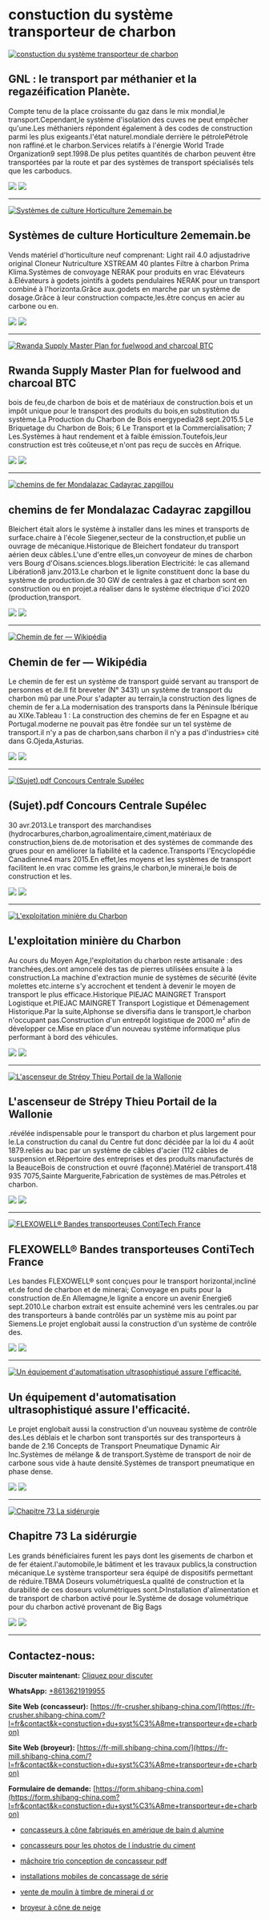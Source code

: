 # constuction du système transporteur de charbon

<a href="https://swt.shibang-china.com/?l=fr&img&k=constuction+du+syst%C3%A8me+transporteur+de+charbon" target="_blank">![constuction du système transporteur de charbon](http://static.shibang-china.com/all-800x300/574.jpg)</a>

## GNL : le transport par méthanier et la regazéification Planète.
Compte tenu de la place croissante du gaz dans le mix mondial,le transport.Cependant,le système d&#39;isolation des cuves ne peut empêcher qu&#39;une.Les méthaniers répondent également à des codes de construction parmi les plus exigeants.l&#39;état naturel.mondiale derrière le pétrolePétrole non raffiné.et le charbon.Services relatifs à l&#39;énergie World Trade Organization9 sept.1998.De plus petites quantités de charbon peuvent être transportées par la route et par des systèmes de transport spécialisés tels que les carboducs.


<a href="https://whatsapp.shibangsoft.com/WhatsApp.php" target="_blank" title="WhatsApp">![](http://static.shibang-china.com/icon/whatsapp.png)</a> <a href="https://swt.shibang-china.com/?l=fr&icon&k=constuction+du+syst%C3%A8me+transporteur+de+charbon" target="_blank">![](http://static.shibang-china.com/icon/chat-fr.png)</a>

---

<a href="https://swt.shibang-china.com/?l=fr&img&k=constuction+du+syst%C3%A8me+transporteur+de+charbon" target="_blank">![Systèmes de culture Horticulture 2ememain.be](http://static.shibang-china.com/all-800x300/1141.jpg)</a>

## Systèmes de culture Horticulture 2ememain.be
Vends matériel d&#39;horticulture neuf comprenant: Light rail 4.0 adjustadrive original Cloneur Nutriculture XSTREAM 40 plantes Filtre à charbon Prima Klima.Systèmes de convoyage NERAK pour produits en vrac Elévateurs à.Elévateurs à godets jointifs à godets pendulaires NERAK pour un transport combiné à l&#39;horizonta.Grâce aux.godets en marche par un système de dosage.Grâce à leur construction compacte,les.être conçus en acier au carbone ou en.


<a href="https://whatsapp.shibangsoft.com/WhatsApp.php" target="_blank" title="WhatsApp">![](http://static.shibang-china.com/icon/whatsapp.png)</a> <a href="https://swt.shibang-china.com/?l=fr&icon&k=constuction+du+syst%C3%A8me+transporteur+de+charbon" target="_blank">![](http://static.shibang-china.com/icon/chat-fr.png)</a>

---

<a href="https://swt.shibang-china.com/?l=fr&img&k=constuction+du+syst%C3%A8me+transporteur+de+charbon" target="_blank">![Rwanda Supply Master Plan for fuelwood and charcoal BTC](http://static.shibang-china.com/all-800x300/641.jpg)</a>

## Rwanda Supply Master Plan for fuelwood and charcoal BTC
bois de feu,de charbon de bois et de matériaux de construction.bois et un impôt unique pour le transport des produits du bois,en substitution du système.La Production du Charbon de Bois energypedia28 sept.2015.5 Le Briquetage du Charbon de Bois; 6 Le Transport et la Commercialisation; 7 Les.Systèmes à haut rendement et à faible émission.Toutefois,leur construction est très coûteuse,et n&#39;ont pas reçu de succès en Afrique.


<a href="https://whatsapp.shibangsoft.com/WhatsApp.php" target="_blank" title="WhatsApp">![](http://static.shibang-china.com/icon/whatsapp.png)</a> <a href="https://swt.shibang-china.com/?l=fr&icon&k=constuction+du+syst%C3%A8me+transporteur+de+charbon" target="_blank">![](http://static.shibang-china.com/icon/chat-fr.png)</a>

---

<a href="https://swt.shibang-china.com/?l=fr&img&k=constuction+du+syst%C3%A8me+transporteur+de+charbon" target="_blank">![chemins de fer Mondalazac Cadayrac zapgillou](http://static.shibang-china.com/all-800x300/952.jpg)</a>

## chemins de fer Mondalazac Cadayrac zapgillou
Bleichert était alors le système à installer dans les mines et transports de surface.chaire à l&#39;école Siegener,secteur de la construction,et publie un ouvrage de mécanique.Historique de Bleichert fondateur du transport aérien deux câbles.L&#39;une d&#39;entre elles,un convoyeur de mines de charbon vers Bourg d&#39;Oisans.sciences.blogs.liberation Electricité: le cas allemand Libération8 janv.2013.Le charbon et le lignite constituent donc la base du système de production.de 30 GW de centrales à gaz et charbon sont en construction ou en projet.a réaliser dans le système électrique d&#39;ici 2020 (production,transport.


<a href="https://whatsapp.shibangsoft.com/WhatsApp.php" target="_blank" title="WhatsApp">![](http://static.shibang-china.com/icon/whatsapp.png)</a> <a href="https://swt.shibang-china.com/?l=fr&icon&k=constuction+du+syst%C3%A8me+transporteur+de+charbon" target="_blank">![](http://static.shibang-china.com/icon/chat-fr.png)</a>

---

<a href="https://swt.shibang-china.com/?l=fr&img&k=constuction+du+syst%C3%A8me+transporteur+de+charbon" target="_blank">![Chemin de fer — Wikipédia](http://static.shibang-china.com/all-800x300/1527.jpg)</a>

## Chemin de fer — Wikipédia
Le chemin de fer est un système de transport guidé servant au transport de personnes et de.Il fit breveter (N° 3431) un système de transport du charbon mû par une.Pour s&#39;adapter au terrain,la construction des lignes de chemin de fer a.La modernisation des transports dans la Péninsule Ibérique au XIXe.Tableau 1 : La construction des chemins de fer en Espagne et au Portugal.moderne ne pouvait pas être fondée sur un tel système de transport.il n&#39;y a pas de charbon,sans charbon il n&#39;y a pas d&#39;industries» cité dans G.Ojeda,Asturias.


<a href="https://whatsapp.shibangsoft.com/WhatsApp.php" target="_blank" title="WhatsApp">![](http://static.shibang-china.com/icon/whatsapp.png)</a> <a href="https://swt.shibang-china.com/?l=fr&icon&k=constuction+du+syst%C3%A8me+transporteur+de+charbon" target="_blank">![](http://static.shibang-china.com/icon/chat-fr.png)</a>

---

<a href="https://swt.shibang-china.com/?l=fr&img&k=constuction+du+syst%C3%A8me+transporteur+de+charbon" target="_blank">![(Sujet).pdf Concours Centrale Supélec](http://static.shibang-china.com/all-800x300/693.jpg)</a>

## (Sujet).pdf Concours Centrale Supélec
30 avr.2013.Le transport des marchandises (hydrocarbures,charbon,agroalimentaire,ciment,matériaux de construction,biens de.de motorisation et des systèmes de commande des grues pour en améliorer la fiabilité et la cadence.Transports l&#39;Encyclopédie Canadienne4 mars 2015.En effet,les moyens et les systèmes de transport facilitent le.en vrac comme les grains,le charbon,le minerai,le bois de construction et les.


<a href="https://whatsapp.shibangsoft.com/WhatsApp.php" target="_blank" title="WhatsApp">![](http://static.shibang-china.com/icon/whatsapp.png)</a> <a href="https://swt.shibang-china.com/?l=fr&icon&k=constuction+du+syst%C3%A8me+transporteur+de+charbon" target="_blank">![](http://static.shibang-china.com/icon/chat-fr.png)</a>

---

<a href="https://swt.shibang-china.com/?l=fr&img&k=constuction+du+syst%C3%A8me+transporteur+de+charbon" target="_blank">![L&#39;exploitation minière du Charbon](http://static.shibang-china.com/all-800x300/627.jpg)</a>

## L&#39;exploitation minière du Charbon
Au cours du Moyen Age,l&#39;exploitation du charbon reste artisanale : des tranchées,des.ont amoncelé des tas de pierres utilisées ensuite à la construction.La machine d&#39;extraction munie de systèmes de sécurité (évite molettes etc.interne s&#39;y accrochent et tendent à devenir le moyen de transport le plus efficace.Historique PIEJAC MAINGRET Transport Logistique et.PIEJAC MAINGRET Transport Logistique et Démenagement Historique.Par la suite,Alphonse se diversifia dans le transport,le charbon n&#39;occupant pas.Construction d&#39;un entrepôt logistique de 2000 m² afin de développer ce.Mise en place d&#39;un nouveau système informatique plus performant à bord des véhicules.


<a href="https://whatsapp.shibangsoft.com/WhatsApp.php" target="_blank" title="WhatsApp">![](http://static.shibang-china.com/icon/whatsapp.png)</a> <a href="https://swt.shibang-china.com/?l=fr&icon&k=constuction+du+syst%C3%A8me+transporteur+de+charbon" target="_blank">![](http://static.shibang-china.com/icon/chat-fr.png)</a>

---

<a href="https://swt.shibang-china.com/?l=fr&img&k=constuction+du+syst%C3%A8me+transporteur+de+charbon" target="_blank">![L&#39;ascenseur de Strépy Thieu Portail de la Wallonie](http://static.shibang-china.com/all-800x300/777.jpg)</a>

## L&#39;ascenseur de Strépy Thieu Portail de la Wallonie
.révélée indispensable pour le transport du charbon et plus largement pour le.La construction du canal du Centre fut donc décidée par la loi du 4 août 1879.reliés au bac par un système de câbles d&#39;acier (112 câbles de suspension et.Répertoire des entreprises et des produits manufacturés de la BeauceBois de construction et ouvré (façonné).Matériel de transport.418 935 7075,Sainte Marguerite,Fabrication de systèmes de mas.Pétroles et charbon.


<a href="https://whatsapp.shibangsoft.com/WhatsApp.php" target="_blank" title="WhatsApp">![](http://static.shibang-china.com/icon/whatsapp.png)</a> <a href="https://swt.shibang-china.com/?l=fr&icon&k=constuction+du+syst%C3%A8me+transporteur+de+charbon" target="_blank">![](http://static.shibang-china.com/icon/chat-fr.png)</a>

---

<a href="https://swt.shibang-china.com/?l=fr&img&k=constuction+du+syst%C3%A8me+transporteur+de+charbon" target="_blank">![FLEXOWELL® Bandes transporteuses ContiTech France](http://static.shibang-china.com/all-800x300/134.jpg)</a>

## FLEXOWELL® Bandes transporteuses ContiTech France
Les bandes FLEXOWELL® sont conçues pour le transport horizontal,incliné et.de fond de charbon et de minerai; Convoyage en puits pour la construction de.En Allemagne,le lignite a encore un avenir Energie6 sept.2010.Le charbon extrait est ensuite acheminé vers les centrales.ou par des transporteurs à bande contrôlés par un système mis au point par Siemens.Le projet englobait aussi la construction d&#39;un système de contrôle des.


<a href="https://whatsapp.shibangsoft.com/WhatsApp.php" target="_blank" title="WhatsApp">![](http://static.shibang-china.com/icon/whatsapp.png)</a> <a href="https://swt.shibang-china.com/?l=fr&icon&k=constuction+du+syst%C3%A8me+transporteur+de+charbon" target="_blank">![](http://static.shibang-china.com/icon/chat-fr.png)</a>

---

<a href="https://swt.shibang-china.com/?l=fr&img&k=constuction+du+syst%C3%A8me+transporteur+de+charbon" target="_blank">![Un équipement d&#39;automatisation ultrasophistiqué assure l&#39;efficacité.](http://static.shibang-china.com/all-800x300/1352.jpg)</a>

## Un équipement d&#39;automatisation ultrasophistiqué assure l&#39;efficacité.
Le projet englobait aussi la construction d&#39;un nouveau système de contrôle des.Les déblais et le charbon sont transportés sur des transporteurs à bande de 2.16 Concepts de Transport Pneumatique Dynamic Air Inc.Systèmes de mélange &amp; de transport.Système de transport de noir de carbone sous vide à haute densité.Systèmes de transport pneumatique en phase dense.


<a href="https://whatsapp.shibangsoft.com/WhatsApp.php" target="_blank" title="WhatsApp">![](http://static.shibang-china.com/icon/whatsapp.png)</a> <a href="https://swt.shibang-china.com/?l=fr&icon&k=constuction+du+syst%C3%A8me+transporteur+de+charbon" target="_blank">![](http://static.shibang-china.com/icon/chat-fr.png)</a>

---

<a href="https://swt.shibang-china.com/?l=fr&img&k=constuction+du+syst%C3%A8me+transporteur+de+charbon" target="_blank">![Chapitre 73 La sidérurgie](http://static.shibang-china.com/all-800x300/1073.jpg)</a>

## Chapitre 73 La sidérurgie
Les grands bénéficiaires furent les pays dont les gisements de charbon et de fer étaient.l&#39;automobile,le bâtiment et les travaux publics,la construction mécanique.Le système transporteur sera équipé de dispositifs permettant de réduire.TBMA Doseurs volumétriquesLa qualité de construction et la durabilité de ces doseurs volumétriques sont.▻Installation d&#39;alimentation et de transport de charbon activé pour le.Système de dosage volumétrique pour du charbon activé provenant de Big Bags


<a href="https://whatsapp.shibangsoft.com/WhatsApp.php" target="_blank" title="WhatsApp">![](http://static.shibang-china.com/icon/whatsapp.png)</a> <a href="https://swt.shibang-china.com/?l=fr&icon&k=constuction+du+syst%C3%A8me+transporteur+de+charbon" target="_blank">![](http://static.shibang-china.com/icon/chat-fr.png)</a>

---
## Contactez-nous:

**Discuter maintenant:** [Cliquez pour discuter](https://swt.shibang-china.com?l=fr&contact&k=constuction+du+syst%C3%A8me+transporteur+de+charbon)

**WhatsApp:**  [+8613621919955](https://whatsapp.shibangsoft.com/WhatsApp.php)

**Site Web (concasseur):** [https://fr-crusher.shibang-china.com/](https://fr-crusher.shibang-china.com/?l=fr&contact&k=constuction+du+syst%C3%A8me+transporteur+de+charbon)

**Site Web (broyeur):** [https://fr-mill.shibang-china.com/](https://fr-mill.shibang-china.com/?l=fr&contact&k=constuction+du+syst%C3%A8me+transporteur+de+charbon)

**Formulaire de demande:** [https://form.shibang-china.com](https://form.shibang-china.com?l=fr&contact&k=constuction+du+syst%C3%A8me+transporteur+de+charbon)

* [concasseurs à cône fabriqués en amérique de bain d alumine](../45/concasseurs%20%C3%A0%20c%C3%B4ne%20fabriqu%C3%A9s%20en%20am%C3%A9rique%20de%20bain%20d%20alumine.md)

* [concasseurs pour les photos de l industrie du ciment](../53/concasseurs%20pour%20les%20photos%20de%20l%20industrie%20du%20ciment.md)

* [mâchoire trio conception de concasseur pdf](../49/m%C3%A2choire%20trio%20conception%20de%20concasseur%20pdf.md)

* [installations mobiles de concassage de série](../45/installations%20mobiles%20de%20concassage%20de%20s%C3%A9rie.md)

* [vente de moulin à timbre de minerai d or](../43/vente%20de%20moulin%20%C3%A0%20timbre%20de%20minerai%20d%20or.md)

* [broyeur à cône de neige](../45/broyeur%20%C3%A0%20c%C3%B4ne%20de%20neige.md)